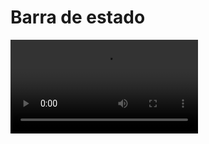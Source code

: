 # Barra de estado

<video controls><source src="https://digi21.blob.core.windows.net/videos-ayuda/desarrollo/13.%20Barra%20de%20estado.mp4" type="video/mp4"></video>



